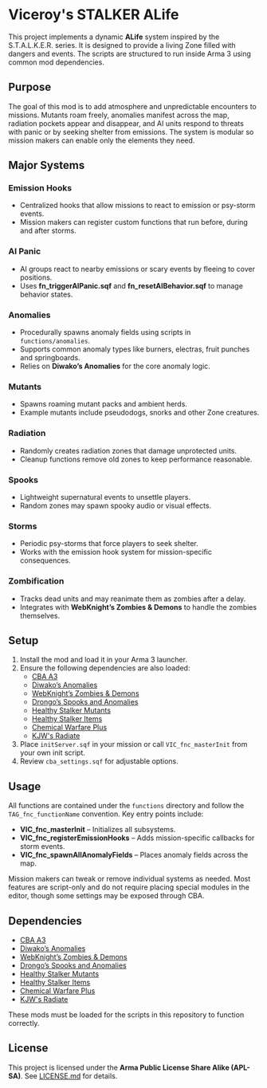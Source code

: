 # Viceroy's STALKER ALife

This project implements a dynamic **ALife** system inspired by the S.T.A.L.K.E.R. series. It is designed to provide a living Zone filled with dangers and events. The scripts are structured to run inside Arma 3 using common mod dependencies.

## Purpose

The goal of this mod is to add atmosphere and unpredictable encounters to missions. Mutants roam freely, anomalies manifest across the map, radiation pockets appear and disappear, and AI units respond to threats with panic or by seeking shelter from emissions. The system is modular so mission makers can enable only the elements they need.

## Major Systems

### Emission Hooks
* Centralized hooks that allow missions to react to emission or psy-storm events.
* Mission makers can register custom functions that run before, during and after storms.

### AI Panic
* AI groups react to nearby emissions or scary events by fleeing to cover positions.
* Uses **fn_triggerAIPanic.sqf** and **fn_resetAIBehavior.sqf** to manage behavior states.

### Anomalies
* Procedurally spawns anomaly fields using scripts in `functions/anomalies`.
* Supports common anomaly types like burners, electras, fruit punches and springboards.
* Relies on **Diwako’s Anomalies** for the core anomaly logic.

### Mutants
* Spawns roaming mutant packs and ambient herds.
* Example mutants include pseudodogs, snorks and other Zone creatures.

### Radiation
* Randomly creates radiation zones that damage unprotected units.
* Cleanup functions remove old zones to keep performance reasonable.

### Spooks
* Lightweight supernatural events to unsettle players.
* Random zones may spawn spooky audio or visual effects.

### Storms
* Periodic psy-storms that force players to seek shelter.
* Works with the emission hook system for mission-specific consequences.

### Zombification
* Tracks dead units and may reanimate them as zombies after a delay.
* Integrates with **WebKnight’s Zombies & Demons** to handle the zombies themselves.

## Setup

1. Install the mod and load it in your Arma 3 launcher.
2. Ensure the following dependencies are also loaded:
   * [CBA A3](https://github.com/CBATeam/CBA_A3)
   * [Diwako’s Anomalies](https://github.com/diwako/Anomaly)
   * [WebKnight’s Zombies & Demons](https://steamcommunity.com/sharedfiles/filedetails/?id=2378964543)
   * [Drongo’s Spooks and Anomalies](https://steamcommunity.com/sharedfiles/filedetails/?id=2262255106)
   * [Healthy Stalker Mutants](https://steamcommunity.com/sharedfiles/filedetails/?id=3105717594)
   * [Healthy Stalker Items](https://steamcommunity.com/sharedfiles/filedetails/?id=3105592413)
   * [Chemical Warfare Plus](https://steamcommunity.com/sharedfiles/filedetails/?id=3295358796)
   * [KJW's Radiate](https://steamcommunity.com/sharedfiles/filedetails/?id=2917867026)
3. Place `initServer.sqf` in your mission or call `VIC_fnc_masterInit` from your own init script.
4. Review `cba_settings.sqf` for adjustable options.

## Usage

All functions are contained under the `functions` directory and follow the `TAG_fnc_functionName` convention. Key entry points include:

* **VIC_fnc_masterInit** – Initializes all subsystems.
* **VIC_fnc_registerEmissionHooks** – Adds mission-specific callbacks for storm events.
* **VIC_fnc_spawnAllAnomalyFields** – Places anomaly fields across the map.

Mission makers can tweak or remove individual systems as needed. Most features are script-only and do not require placing special modules in the editor, though some settings may be exposed through CBA.

## Dependencies

   * [CBA A3](https://github.com/CBATeam/CBA_A3)
   * [Diwako’s Anomalies](https://github.com/diwako/Anomaly)
   * [WebKnight’s Zombies & Demons](https://steamcommunity.com/sharedfiles/filedetails/?id=2378964543)
   * [Drongo’s Spooks and Anomalies](https://steamcommunity.com/sharedfiles/filedetails/?id=2262255106)
   * [Healthy Stalker Mutants](https://steamcommunity.com/sharedfiles/filedetails/?id=3105717594)
   * [Healthy Stalker Items](https://steamcommunity.com/sharedfiles/filedetails/?id=3105592413)
   * [Chemical Warfare Plus](https://steamcommunity.com/sharedfiles/filedetails/?id=3295358796)
   * [KJW's Radiate](https://steamcommunity.com/sharedfiles/filedetails/?id=2917867026)

These mods must be loaded for the scripts in this repository to function correctly.

## License

This project is licensed under the **Arma Public License Share Alike (APL-SA)**.
See [LICENSE.md](LICENSE.md) for details.
